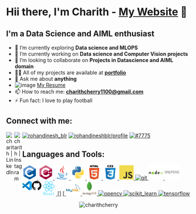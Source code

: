 # Hii there, I'm Charith - [My Website](https://pc-website.netlify.app/) 👋
 

## I'm a Data Science and AIML enthusiast

- 🌱 I’m currently exploring **Data science and MLOPS**
- 🔭 I’m currently working on **Data science and Computer Vision projects**
- 👯 I’m looking to collaborate on **Projects in Datascience and AIML domain**
- 👨‍💻 All of my projects are available at **[portfolio](https://github.com/charithcherry?tab=repositories)**
- 💬 Ask me about **anything**
-  ![image](https://user-images.githubusercontent.com/47473600/133321170-5f00842e-7820-4f48-ad8e-3a21d2174978.png) [My Resume](https://drive.google.com/file/d/1HcsfSQLBOUikSrKvh7J77s8oy3ADXyEh/view?usp=sharing) 
- 📫 How to reach me: **charithcherry1100@gmail.com**
- ⚡ Fun fact: I love to play football 

## Connect with me:

[<img align="left" alt="charith | LinkedIn" width="22px" src="https://cdn.jsdelivr.net/npm/simple-icons@v3/icons/linkedin.svg" />](https://www.linkedin.com/in/p-charith-0068281aa/)
[<img align="left" alt="charith | Instagram" width="22px" src="https://cdn.jsdelivr.net/npm/simple-icons@v3/icons/instagram.svg" />](https://www.instagram.com/charith_cherry01/)
<a href="https://www.hackerrank.com/charithcherry111" target="blank"><img align="center" src="https://raw.githubusercontent.com/rahuldkjain/github-profile-readme-generator/master/src/images/icons/Social/hackerrank.svg" alt="rohandinesh_blr" height="30" width="40" /></a>
<a href="https://auth.geeksforgeeks.org/user/charithcherry1100/profile" target="blank"><img align="center" src="https://raw.githubusercontent.com/rahuldkjain/github-profile-readme-generator/master/src/images/icons/Social/geeks-for-geeks.svg" alt="rohandineshblr/profile" height="30" width="40" /></a>
<a href="https://discord.gg/#9961" target="blank"><img align="center" src="https://raw.githubusercontent.com/rahuldkjain/github-profile-readme-generator/master/src/images/icons/Social/discord.svg" alt="#7775" height="30" width="40" /></a>
<br />

## Languages and Tools:
<p align="left"> <a href="https://www.cprogramming.com/" target="_blank"> <img src="https://raw.githubusercontent.com/devicons/devicon/master/icons/c/c-original.svg" alt="c" width="40" height="40"/> </a> <a href="https://www.w3schools.com/cpp/" target="_blank"> <img src="https://raw.githubusercontent.com/devicons/devicon/master/icons/cplusplus/cplusplus-original.svg" alt="cplusplus" width="40" height="40"/> </a> 
 <a href="https://www.java.com" target="_blank"> <img src="https://raw.githubusercontent.com/devicons/devicon/master/icons/java/java-original.svg" alt="java" width="40" height="40"/> </a>  <a href="https://www.python.org" target="_blank"> <img src="https://raw.githubusercontent.com/devicons/devicon/master/icons/python/python-original.svg" alt="python" width="40" height="40"/> </a><a href="https://www.w3.org/html/" target="_blank"> <img src="https://raw.githubusercontent.com/devicons/devicon/master/icons/html5/html5-original-wordmark.svg" alt="html5" width="40" height="40"/> </a> <a href="https://www.w3schools.com/css/" target="_blank"> <img src="https://raw.githubusercontent.com/devicons/devicon/master/icons/css3/css3-original-wordmark.svg" alt="css3" width="40" height="40"/> </a> <a href="https://developer.mozilla.org/en-US/docs/Web/JavaScript" target="_blank"> <img src="https://raw.githubusercontent.com/devicons/devicon/master/icons/javascript/javascript-original.svg" alt="javascript" width="40" height="40"/> </a><a href="https://git-scm.com/" target="_blank"> <img src="https://www.vectorlogo.zone/logos/git-scm/git-scm-icon.svg" alt="git" width="40" height="40"/> </a><a href="https://nodejs.org" target="_blank"> <img src="https://raw.githubusercontent.com/devicons/devicon/master/icons/nodejs/nodejs-original-wordmark.svg" alt="nodejs" width="40" height="40"/> </a>
    <a href="https://expressjs.com" target="_blank"> <img src="https://raw.githubusercontent.com/devicons/devicon/master/icons/express/express-original-wordmark.svg" alt="express" width="40" height="40"/> </a>
      <a href="https://reactjs.org/" target="_blank"> <img src="https://raw.githubusercontent.com/devicons/devicon/master/icons/react/react-original-wordmark.svg" alt="react" width="40" height="40"/> </a>
 [<img align="left" alt="Visual Studio Code" width="26px" src="https://raw.githubusercontent.com/github/explore/80688e429a7d4ef2fca1e82350fe8e3517d3494d/topics/visual-studio-code/visual-studio-code.png" />]
[<img align="left" alt="GitHub" width="26px" src="https://raw.githubusercontent.com/github/explore/78df643247d429f6cc873026c0622819ad797942/topics/github/github.png" 

 <a href="https://www.mysql.com/" target="_blank"> <img src="https://raw.githubusercontent.com/devicons/devicon/master/icons/mysql/mysql-original-wordmark.svg" alt="mysql" width="40" height="40"/> </a>
 <a href="https://www.mongodb.com/" target="_blank"> <img src="https://raw.githubusercontent.com/devicons/devicon/master/icons/mongodb/mongodb-original-wordmark.svg" alt="mongodb" width="40" height="40"/> </a><a href="https://opencv.org/" target="_blank"> <img src="https://www.vectorlogo.zone/logos/opencv/opencv-icon.svg" alt="opencv" width="40" height="40"/> </a> <a href="https://scikit-learn.org/" target="_blank"> <img src="https://upload.wikimedia.org/wikipedia/commons/0/05/Scikit_learn_logo_small.svg" alt="scikit_learn" width="40" height="40"/> </a> <a href="https://www.tensorflow.org" target="_blank"> <img src="https://www.vectorlogo.zone/logos/tensorflow/tensorflow-icon.svg" alt="tensorflow" width="40" height="40"/> </a> </p>

<p align="center"> <img src=https://github-readme-stats.vercel.app/api?username=charithcherry&show_icons=true alt=charithcherry /> </p>
